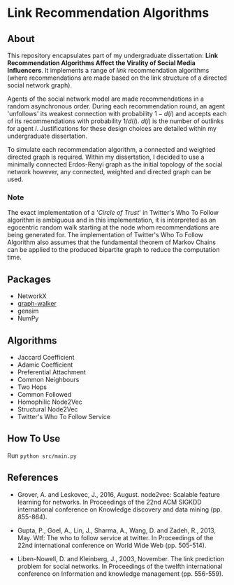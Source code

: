 # Link Recommendation Algorithms

## About
This repository encapsulates part of my undergraduate dissertation: **Link Recommendation Algorithms Affect the Virality of Social Media Influencers**. It implements a range of _link_ recommendation algorithms (where recommendations are made based on the link structure of a directed social network graph). 

Agents of the social network model are made recommendations in a random asynchronous order. During each recommendation round, an agent 'unfollows' its weakest connection with probability $1-d(i)$ and accepts each of its recommendations with probability $1/d(i)$. $d(i)$ is the number of outlinks for agent $i$. Justifications for these design choices are detailed within my undergraduate dissertation.

To simulate each recommendation algorithm, a connected and weighted directed graph is required. Within my dissertation, I decided to use a minimally connected Erdos-Renyi graph as the initial topology of the social network however, any connected, weighted and directed graph can be used.


### Note

The exact implementation of a '_Circle of Trust_' in Twitter's Who To Follow algorithm is ambiguous and in this implementation, it is interpreted as an egocentric random walk starting at the node whom recommendations are being generated for. The implementation of Twitter's Who To Follow Algorithm also assumes that the fundamental theorem of Markov Chains can be applied to the produced bipartite graph to reduce the computation time.

## Packages
- NetworkX
- [graph-walker](https://github.com/kerighan/graph-walker)
- gensim
- NumPy

## Algorithms
- Jaccard Coefficient
- Adamic Coefficient
- Preferential Attachment
- Common Neighbours
- Two Hops
- Common Followed
- Homophilic Node2Vec
- Structural Node2Vec
- Twitter's Who To Follow Service

## How To Use
Run `python src/main.py`

## References
- Grover, A. and Leskovec, J., 2016, August. node2vec: Scalable feature learning for networks. In Proceedings of the 22nd ACM SIGKDD international conference on Knowledge discovery and data mining (pp. 855-864).

- Gupta, P., Goel, A., Lin, J., Sharma, A., Wang, D. and Zadeh, R., 2013, May. Wtf: The who to follow service at twitter. In Proceedings of the 22nd international conference on World Wide Web (pp. 505-514).

- Liben-Nowell, D. and Kleinberg, J., 2003, November. The link prediction problem for social networks. In Proceedings of the twelfth international conference on Information and knowledge management (pp. 556-559).